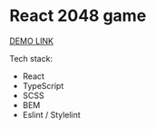 # React 2048 game

[DEMO LINK](https://prokivskaaa.github.io/js_2048_game/)

Tech stack:

- React
- TypeScript
- SCSS
- BEM
- Eslint / Stylelint
